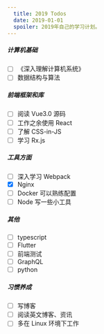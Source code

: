 ```yaml
---
  title: 2019 Todos
  date: 2019-01-01
  spoiler: 2019年自己的学习计划。
---
```


##### 计算机基础

- [ ] 《深入理解计算机系统》
- [ ] 数据结构与算法

##### 前端框架和库

- [ ] 阅读 Vue3.0 源码
- [ ] 工作之余使用 React
- [ ] 了解 CSS-in-JS
- [ ] 学习 Rx.js

##### 工具方面

- [ ] 深入学习 Webpack
- [x] Nginx
- [ ] Docker 可以熟练配置
- [ ] Node 写一些小工具

##### 其他

- [ ] typescript
- [ ] Flutter
- [ ] 前端测试
- [ ] GraphQL
- [ ] python

##### 习惯养成

- [ ] 写博客
- [ ] 阅读英文博客、资讯
- [ ] 多在 Linux 环境下工作